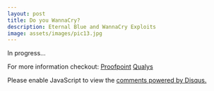 ```yaml
---
layout: post
title: Do you WannaCry?
description: Eternal Blue and WannaCry Exploits
image: assets/images/pic13.jpg
---
```

In progress...
<!--
As most of us may have noticed there was a pretty well broadcasted vulnerability a week or so ago known as WannaCry. WannaCry originated from a massive ransomware attack using the EternalBlue exploit.
EternalBlue, which was originally exposed on April 14th via the Shadow Brokers dump of the NSA hacking tools, leverages a vulnerability known as [MS17-010](https://technet.microsoft.com/en-us/library/security/ms17-010.aspx). 

The vulnearability is in Microsoft Server Message Block (SMB) and uses TCP port 445 to discover vulnerable computers on a network and spread malicious payloads of the attacker's choice across the network. The attack used an NSA backdoor called DoublePulsar.
While this was infecting computers, there was another attack utilizing both EternalBlue and DoublePulsar to install the cryptocurreny miner Adylkuzz. Most of this news went un-noticed as the WannaCry vulnerability affected more mainstream people than those using cryptocurrencies. This attack shuts down SMB networking to prevent further infections and enrolls in an Adylkuzz mining botnet. 

Adylkuzz is being used to mine Monero, which is similar to Bitcoin. It is believed that because Adylkuzz removes all other infections, that it might have mitigated most of the actual WannaCry vulnerabilities and kept the attack smaller than it could have been.

Since the WannaCry vulnerability made headlines, others have noticed the same vulnerabilities. Samba recently patched a vulnerability which existed on all versions. Sasmba is used for SMB and CIFS services for Linux systems. The risks of WannaCry could exploit this SMB and spread across the network.

I will update this post with more information.
-->


For more information checkout: 
[Proofpoint](https://www.proofpoint.com/us/threat-insight/post/adylkuzz-cryptocurrency-mining-malware-spreading-for-weeks-via-eternalblue-doublepulsar)
[Qualys](https://blog.qualys.com/securitylabs/2017/05/26/samba-vulnerability-cve-2017-7494)

<div id="disqus_thread"></div>
<script>
/**
* RECOMMENDED CONFIGURATION VARIABLES: EDIT AND UNCOMMENT THE SECTION BELOW TO INSERT DYNAMIC VALUES FROM YOUR PLATFORM OR CMS.
* LEARN WHY DEFINING THESE VARIABLES IS IMPORTANT: https://disqus.com/admin/universalcode/#configuration-variables
*/
/*
var disqus_config = function () {
this.page.url = PAGE_URL; // Replace PAGE_URL with your page's canonical URL variable
this.page.identifier = PAGE_IDENTIFIER; // Replace PAGE_IDENTIFIER with your page's unique identifier variable
};
*/
(function() { // DON'T EDIT BELOW THIS LINE
var d = document, s = d.createElement('script');

s.src = '//jaketarnow.disqus.com/embed.js';

s.setAttribute('data-timestamp', +new Date());
(d.head || d.body).appendChild(s);
})();
</script>
<noscript>Please enable JavaScript to view the <a href="https://disqus.com/?ref_noscript" rel="nofollow">comments powered by Disqus.</a></noscript>
